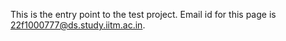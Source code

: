 This is the entry point to the test project. Email id for this page is <!--email_off-->22f1000777@ds.study.iitm.ac.in<!--/email_off-->.
